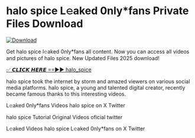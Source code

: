 # halo spice L𝚎aked 0nly*fans Private Files Download

[![Download](https://i.imgur.com/PoXn3jX.png)](https://mediafirer.com/halo+spice)

Get halo spice l𝚎aked 0nly*fans all content. Now you can access all videos and pictures of halo spice. New Updated Files 2025 download!

[✅ 𝘾𝙇𝙄𝘾𝙆 𝙃𝙀𝙍𝙀 ==►► halo_spice](https://mediafirer.com/halo+spice)

halo spice took the internet by storm and amazed viewers on various social media platforms. halo spice, a young and talented digital creator, recently became famous thanks to this interesting videos.

L𝚎aked 0nly*fans Videos halo spice on X Twitter

halo spice Tutorial Original Videos oficial twitter

L𝚎aked Videos halo spice L𝚎aked 0nly*fans on X Twitter
